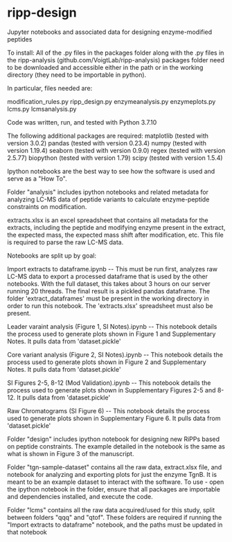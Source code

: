 # ripp-design
Jupyter notebooks and associated data for designing enzyme-modified peptides

To install:
All of the .py files in the packages folder along with the .py files in the ripp-analysis (github.com/VoigtLab/ripp-analysis) packages folder need to be downloaded and accessible either in the path or in the working directory (they need to be importable in python).


In particular, files needed are:

modification_rules.py
ripp_design.py
enzymeanalysis.py
enzymeplots.py
lcms.py
lcmsanalysis.py


Code was written, run, and tested with Python 3.7.10

The following additional packages are required:
matplotlib (tested with version 3.0.2)
pandas (tested with version 0.23.4)
numpy (tested with version 1.19.4)
seaborn (tested with version 0.9.0)
regex (tested with version 2.5.77)
biopython (tested with version 1.79)
scipy (tested with version 1.5.4)


Ipython notebooks are the best way to see how the software is used and serve as a "How To".

Folder "analysis" includes ipython notebooks and related metadata for analyzing LC-MS data of peptide variants to calculate enzyme-peptide constraints on modification.

extracts.xlsx is an excel spreadsheet that contains all metadata for the extracts, including the peptide and modifying enzyme present in the extract, the expected mass, the expected mass shift after modification, etc. This file is required to parse the raw LC-MS data.

Notebooks are split up by goal:

Import extracts to dataframe.ipynb -- This must be run first, analyzes raw LC-MS data to export a processed dataframe that is used by the other notebooks. With the full dataset, this takes about 3 hours on our server running 20 threads. The final result is a pickled pandas dataframe. The folder 'extract_dataframes' must be present in the working directory in order to run this notebook. The 'extracts.xlsx' spreadsheet must also be present.
                                                
Leader varaint analysis (Figure 1, SI Notes).ipynb -- This notebook details the process used to generate plots shown in Figure 1 and Supplementary Notes. It pulls data from 'dataset.pickle'
                                                
Core variant analysis (Figure 2, SI Notes).ipynb -- This notebook details the process used to generate plots shown in Figure 2 and Supplementary Notes. It pulls data from 'dataset.pickle'
                                                
SI Figures 2-5, 8-12 (Mod Validation).ipynb -- This notebook details the process used to generate plots shown in Supplementary Figures 2-5 and 8-12. It pulls data from 'dataset.pickle'
                                                
Raw Chromatograms (SI Figure 6) -- This notebook details the process used to generate plots shown in Supplementary Figure 6. It pulls data from 'dataset.pickle'
                                                
Folder "design" includes ipython notebook for designing new RiPPs based on peptide constraints. The example detailed in the notebook is the same as what is shown in Figure 3 of the manuscript.

Folder "tgn-sample-dataset" contains all the raw data, extract.xlsx file, and notebook for analyzing and exporting plots for just the enzyme TgnB. It is meant to be an example dataset to interact with the software. To use - open the ipython notebook in the folder, ensure that all packages are importable and dependencies installed, and execute the code.
  
Folder "lcms" contains all the raw data acquired/used for this study, split between folders "qqq" and "qtof". These folders are required if running the "Import extracts to dataframe" notebook, and the paths must be updated in that notebook
